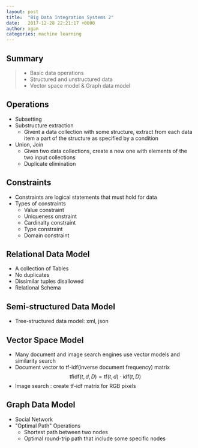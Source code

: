 ```yaml
---
layout: post
title:  "Big Data Integration Systems 2"
date:   2017-12-28 22:21:17 +0000
author: xgan
categories: machine learning
---
```

## Summary
> - Basic data operations
> - Structured and unstructured data
> - Vector space model & Graph data model

## Operations
- Subsetting
- Substructure extraction
    - Givent a data collection with some structure, extract from each data item a part of the structure
    as specified by a condition
- Union, Join
    - Given two data collections, create a new one with elements of the two input collections
    - Duplicate elimination

## Constraints
- Constraints are logical statements that must hold for data
- Types of constraints
    - Value constraint
    - Uniqueness onstraint
    - Cardinalty constraint
    - Type constraint
    - Domain constraint

## Relational Data Model
- A collection of Tables
- No duplicates
- Dissimilar tuples disallowed
- Relational Schema

## Semi-structured Data Model
- Tree-structured data model: xml, json

## Vector Space Model
- Many document and image search engines use vector models and similarity search
- Document vector to tf-idf(inverse document frequency) matrix
$$ {\displaystyle \mathrm {tfidf} (t,d,D)=\mathrm {tf} (t,d)\cdot \mathrm {idf} (t,D)} $$
- Image search : create tf-idf matrix for RGB pixels

## Graph Data Model
- Social Network
- "Optimal Path" Operations
    - Shortest path between two nodes
    - Optimal round-trip path that include some specific nodes


